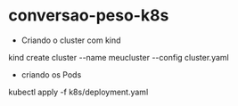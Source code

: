 # conversao-peso-k8s

- Criando o cluster com kind

kind create cluster --name meucluster --config cluster.yaml


- criando os Pods

kubectl apply -f k8s/deployment.yaml